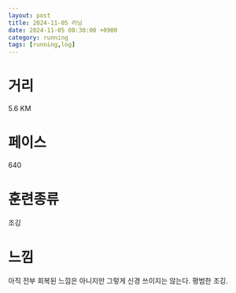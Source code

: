 ```yaml
---
layout: post
title: 2024-11-05 러닝
date: 2024-11-05 08:30:00 +0900
category: running
tags: [running,log]
---
```

# 거리
5.6 KM
# 페이스
640
# 훈련종류
조깅
# 느낌
아직 전부 회복된 느낌은 아니지만 그렇게 신경 쓰이지는 않는다. 평범한 조깅.
